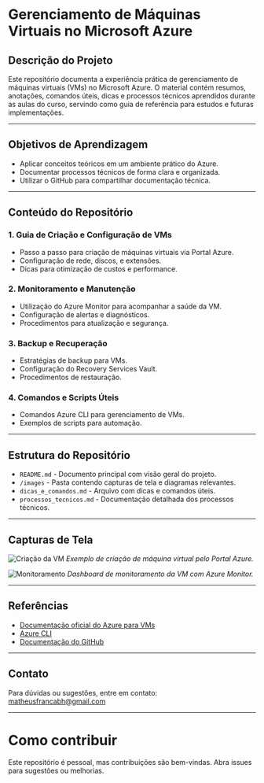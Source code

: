 # Gerenciamento de Máquinas Virtuais no Microsoft Azure

## Descrição do Projeto
Este repositório documenta a experiência prática de gerenciamento de máquinas virtuais (VMs) no Microsoft Azure. O material contém resumos, anotações, comandos úteis, dicas e processos técnicos aprendidos durante as aulas do curso, servindo como guia de referência para estudos e futuras implementações.

---

## Objetivos de Aprendizagem
- Aplicar conceitos teóricos em um ambiente prático do Azure.
- Documentar processos técnicos de forma clara e organizada.
- Utilizar o GitHub para compartilhar documentação técnica.
  
---

## Conteúdo do Repositório

### 1. Guia de Criação e Configuração de VMs
- Passo a passo para criação de máquinas virtuais via Portal Azure.
- Configuração de rede, discos, e extensões.
- Dicas para otimização de custos e performance.

### 2. Monitoramento e Manutenção
- Utilização do Azure Monitor para acompanhar a saúde da VM.
- Configuração de alertas e diagnósticos.
- Procedimentos para atualização e segurança.

### 3. Backup e Recuperação
- Estratégias de backup para VMs.
- Configuração do Recovery Services Vault.
- Procedimentos de restauração.

### 4. Comandos e Scripts Úteis
- Comandos Azure CLI para gerenciamento de VMs.
- Exemplos de scripts para automação.

---

## Estrutura do Repositório
- `README.md` - Documento principal com visão geral do projeto.
- `/images` - Pasta contendo capturas de tela e diagramas relevantes.
- `dicas_e_comandos.md` - Arquivo com dicas e comandos úteis.
- `processos_tecnicos.md` - Documentação detalhada dos processos técnicos.

---

## Capturas de Tela
![Criação da VM](./images/vm_creation.png)
*Exemplo de criação de máquina virtual pelo Portal Azure.*

![Monitoramento](./images/vm_monitoring.png)
*Dashboard de monitoramento da VM com Azure Monitor.*

---

## Referências
- [Documentação oficial do Azure para VMs](https://learn.microsoft.com/pt-br/azure/virtual-machines/)
- [Azure CLI](https://learn.microsoft.com/cli/azure/)
- [Documentação do GitHub](https://docs.github.com/)

---

## Contato
Para dúvidas ou sugestões, entre em contato: matheusfrancabh@gmail.com

---

# Como contribuir
Este repositório é pessoal, mas contribuições são bem-vindas. Abra issues para sugestões ou melhorias.

